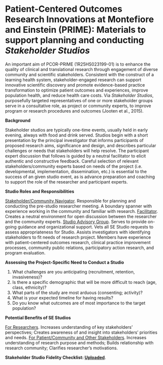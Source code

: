 # Patient-Centered Outcomes Research Innovations at Montefiore and Einstein (PRIME): Materials to support planning and conducting <i>Stakeholder Studios</i>

An important aim of PCOR-PRIME (1R25HS023199-01) is to enhance the quality of clinical and translational research through engagement of diverse community and scientific stakeholders. Consistent with the construct of a learning health system, stakeholder-engaged research can support innovative scientific discovery and promote evidence-based practice transformation to optimize patient outcomes and experiences, improve population health, and reduce health care costs. Via <i>Stakeholder Studios</i>, purposefully targeted representatives of one or more stakeholder groups serve in a consultative role, as project or community experts, to improve program or research procedures and outcomes (Jooten et al., 2015).

<b>Background</b>

Stakeholder studios are typically one-time events, usually held in early evening, always with food and drink served. Studios begin with a short presentation by the principal investigator that informs participants of proposed research aims, significance and design, and describes particular challenges or needs that stakeholders will help resolve. The participant expert discussion that follows is guided by a neutral facilitator to elicit authentic and constructive feedback. Careful selection of relevant stakeholders/community experts based on needs of the project (i.e. developmental, implementation, dissemination, etc.) is essential to the success of an given studio event, as is advance preparation and coaching to support the role of the researcher and participant experts.

<b>Studio Roles and Responsibilities</b>

<u>Stakeholder/Community Navigator</u>. Responsible for planning and conducting the pre-studio researcher meeting. A boundary spanner with experience working in the community and familiar with research.
<u>Facilitator</u>. Creates a neutral environment for open discussion between the researcher and the community experts.
<u>Studio Advisory Group</u>. Serves to provide on-going guidance and organizational support. Vets all SE Studio requests to assess appropriateness for Studio. Assists investigators with identifying stakeholders to fit needs of research project. Members have experience with patient-centered outcomes research, clinical practice improvement processes, community public relations, participatory action research, and program evaluation.

<b>Assessing the Project-Specific Need to Conduct a Studio</b>

1.	What challenges are you anticipating (recruitment, retention, invasiveness)?
2.	Is there a specific demographic that will be more difficult to reach (age, class, ethnicity)?
3.	What parts of the study are most arduous (consenting; activity)?
4.	What is your expected timeline for having results?
5.	Do you know what outcomes are of most importance to the target population?

<b>Potential Benefits of SE Studios</b>

<u>For Researchers</u>. Increases understanding of key stakeholders’ perspectives; Creates awareness of and insight into stakeholders’ priorities and needs.
<u>For Patient/Community and Other Stakeholders</u>. Increases understanding of research purpose and methods; Builds relationship with research community; Clarifies researcher’s motivations.

<b>Stakeholder Studio Fidelity Checklist: <u>Uploaded</u></b>.
